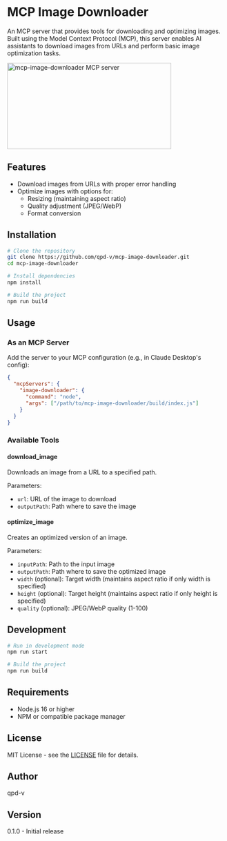 # MCP Image Downloader

An MCP server that provides tools for downloading and optimizing images. Built using the Model Context Protocol (MCP), this server enables AI assistants to download images from URLs and perform basic image optimization tasks.

<a href="https://glama.ai/mcp/servers/v4v1zhplpd"><img width="380" height="200" src="https://glama.ai/mcp/servers/v4v1zhplpd/badge" alt="mcp-image-downloader MCP server" /></a>

## Features

- Download images from URLs with proper error handling
- Optimize images with options for:
  - Resizing (maintaining aspect ratio)
  - Quality adjustment (JPEG/WebP)
  - Format conversion

## Installation

```bash
# Clone the repository
git clone https://github.com/qpd-v/mcp-image-downloader.git
cd mcp-image-downloader

# Install dependencies
npm install

# Build the project
npm run build
```

## Usage

### As an MCP Server

Add the server to your MCP configuration (e.g., in Claude Desktop's config):

```json
{
  "mcpServers": {
    "image-downloader": {
      "command": "node",
      "args": ["/path/to/mcp-image-downloader/build/index.js"]
    }
  }
}
```

### Available Tools

#### download_image
Downloads an image from a URL to a specified path.

Parameters:
- `url`: URL of the image to download
- `outputPath`: Path where to save the image

#### optimize_image
Creates an optimized version of an image.

Parameters:
- `inputPath`: Path to the input image
- `outputPath`: Path where to save the optimized image
- `width` (optional): Target width (maintains aspect ratio if only width is specified)
- `height` (optional): Target height (maintains aspect ratio if only height is specified)
- `quality` (optional): JPEG/WebP quality (1-100)

## Development

```bash
# Run in development mode
npm run start

# Build the project
npm run build
```

## Requirements

- Node.js 16 or higher
- NPM or compatible package manager

## License

MIT License - see the [LICENSE](LICENSE) file for details.

## Author

qpd-v

## Version

0.1.0 - Initial release
